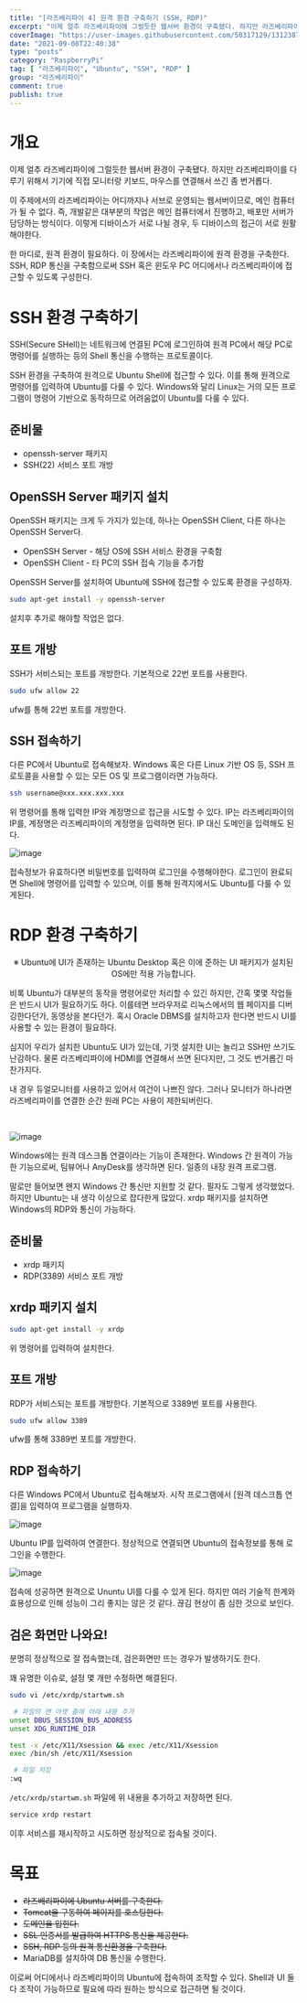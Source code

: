 ```yaml
---
title: "[라즈베리파이 4] 원격 환경 구축하기 (SSH, RDP)"
excerpt: "이제 얼추 라즈베리파이에 그럴듯한 웹서버 환경이 구축됐다. 하지만 라즈베리파이를 다루기 위해서 기기에 직접 모니터랑 키보드, 마우스를 연결해서 쓰긴 좀 번거롭다. 이 주제에서의 라즈베리파이는 어디까지나 서브로 운영되는 웹서버이므로, 메인 컴퓨터가 될 수 없다. 즉, 개발같은 대부분의 작업은 메인 컴퓨터에서 진행하고, 배포만 서버가 담당하는 방식이다. 이렇게 디바이스가 서로 나뉠 경우, 두 디바이스의 접근이 서로 원활해야한다. 한 마디로, 원격 환경이 필요하다. 이 장에서는 라즈베리파이에 원격 환경을 구축한다. SSH, RDP 통신을 구축함으로써 SSH 혹은 윈도우 PC 어디에서나 라즈베리파이에 접근할 수 있도록 구성한다."
coverImage: "https://user-images.githubusercontent.com/50317129/131238727-666f2aaa-d759-4f62-af73-3856086da73d.png"
date: "2021-09-08T22:40:38"
type: "posts"
category: "RaspberryPi"
tag: [ "라즈베리파이", "Ubuntu", "SSH", "RDP" ]
group: "라즈베리파이"
comment: true
publish: true
---
```


# 개요

이제 얼추 라즈베리파이에 그럴듯한 웹서버 환경이 구축됐다. 하지만 라즈베리파이를 다루기 위해서 기기에 직접 모니터랑 키보드, 마우스를 연결해서 쓰긴 좀 번거롭다.

이 주제에서의 라즈베리파이는 어디까지나 서브로 운영되는 웹서버이므로, 메인 컴퓨터가 될 수 없다. 즉, 개발같은 대부분의 작업은 메인 컴퓨터에서 진행하고, 배포만 서버가 담당하는 방식이다. 이렇게 디바이스가 서로 나뉠 경우, 두 디바이스의 접근이 서로 원활해야한다.

한 마디로, 원격 환경이 필요하다. 이 장에서는 <span class="amber-600">라즈베리파이에 원격 환경을 구축</span>한다. <span class="blue-400">SSH</span>, <span class="blue-400">RDP</span> 통신을 구축함으로써 SSH 혹은 윈도우 PC 어디에서나 라즈베리파이에 접근할 수 있도록 구성한다.

# SSH 환경 구축하기

<span class="blue-400">SSH(Secure SHell)</span>는 네트워크에 연결된 PC에 로그인하여 원격 PC에서 해당 PC로 명령어를 실행하는 등의 Shell 통신을 수행하는 프로토콜이다.

SSH 환경을 구축하여 원격으로 Ubuntu Shell에 접근할 수 있다. 이를 통해 원격으로 명령어를 입력하여 Ubuntu를 다룰 수 있다. Windows와 달리 Linux는 거의 모든 프로그램이 명령어 기반으로 동작하므로 어려움없이 Ubuntu를 다룰 수 있다.

## 준비물

* openssh-server 패키지
* SSH(22) 서비스 포트 개방

## OpenSSH Server 패키지 설치

OpenSSH 패키지는 크게 두 가지가 있는데, 하나는 OpenSSH Client, 다른 하나는 OpenSSH Server다.

* <span class="teal-500">OpenSSH Server</span> - 해당 OS에 SSH 서비스 환경을 구축함
* <span class="teal-500">OpenSSH Client</span> - 타 PC의 SSH 접속 기능을 추가함

OpenSSH Server를 설치하여 Ubuntu에 SSH에 접근할 수 있도록 환경을 구성하자.

``` bash
sudo apt-get install -y openssh-server
```

설치후 추가로 해야할 작업은 없다.

## 포트 개방

SSH가 서비스되는 포트를 개방한다. 기본적으로 22번 포트를 사용한다.

``` bash
sudo ufw allow 22
```

ufw를 통해 22번 포트를 개방한다.

## SSH 접속하기

다른 PC에서 Ubuntu로 접속해보자. Windows 혹은 다른 Linux 기반 OS 등, SSH 프로토콜을 사용할 수 있는 모든 OS 및 프로그램이라면 가능하다.

``` bash
ssh username@xxx.xxx.xxx.xxx
```

위 명령어를 통해 입력한 IP와 계정명으로 접근을 시도할 수 있다. IP는 라즈베리파이의 IP를, 계정명은 라즈베리파이의 계정명을 입력하면 된다. IP 대신 도메인을 입력해도 된다.

![image](https://user-images.githubusercontent.com/50317129/132518427-796d71c2-7331-4a99-8d7f-65eef29344bb.png)

접속정보가 유효하다면 비밀번호를 입력하여 로그인을 수행해야한다. 로그인이 완료되면 Shell에 명령어를 입력할 수 있으며, 이를 통해 원격지에서도 Ubuntu를 다룰 수 있게된다.

# RDP 환경 구축하기

<p class="red-500" align="center">※ Ubuntu에 UI가 존재하는 Ubuntu Desktop 혹은 이에 준하는 UI 패키지가 설치된 OS에만 적용 가능합니다.</p>

비록 Ubuntu가 대부분의 동작을 명령어로만 처리할 수 있긴 하지만, 간혹 몇몇 작업들은 반드시 UI가 필요하기도 하다. 이를테면 브라우저로 리눅스에서의 웹 페이지를 디버깅한다던가, 동영상을 본다던가. 혹시 Oracle DBMS를 설치하고자 한다면 반드시 UI를 사용할 수 있는 환경이 필요하다.

심지어 우리가 설치한 Ubuntu도 UI가 있는데, 기껏 설치한 UI는 놀리고 SSH만 쓰기도 난감하다. 물론 라즈베리파이에 HDMI를 연결해서 쓰면 된다지만, 그 것도 번거롭긴 마찬가지다.

내 경우 듀얼모니터를 사용하고 있어서 여건이 나쁘진 않다. 그러나 모니터가 하나라면 라즈베리파이를 연결한 순간 원래 PC는 사용이 제한되버린다.

<br />

![image](https://user-images.githubusercontent.com/50317129/132518566-fb8858ce-0b0c-4483-9a84-c3dc718f3e5f.png)

Windows에는 <span class="blue-400">원격 데스크톱 연결</span>이라는 기능이 존재한다. Windows 간 원격이 가능한 기능으로써, 팀뷰어나 AnyDesk를 생각하면 된다. 일종의 내장 원격 프로그램.

말로만 들어보면 왠지 Windows 간 통신만 지원할 것 같다. 필자도 그렇게 생각했었다. 하지만 Ubuntu는 내 생각 이상으로 잡다한게 많았다. xrdp 패키지를 설치하면 Windows의 RDP와 통신이 가능하다.

## 준비물

* xrdp 패키지
* RDP(3389) 서비스 포트 개방

## xrdp 패키지 설치

``` bash
sudo apt-get install -y xrdp
```

위 명령어를 입력하여 설치한다.

## 포트 개방

RDP가 서비스되는 포트를 개방한다. 기본적으로 3389번 포트를 사용한다.

``` bash
sudo ufw allow 3389
```

ufw를 통해 3389번 포트를 개방한다.

## RDP 접속하기

다른 Windows PC에서 Ubuntu로 접속해보자. 시작 프로그램에서 <span class="blue-400">[원격 데스크톱 연결]</span>을 입력하여 프로그램을 실행하자.

![image](https://user-images.githubusercontent.com/50317129/132518999-0293653c-ccef-4181-a084-71022f83fc47.png)

Ubuntu IP를 입력하여 연결한다. 정상적으로 연결되면 Ubuntu의 접속정보를 통해 로그인을 수행한다.

![image](https://user-images.githubusercontent.com/50317129/132519253-e4ec536d-d6a4-4fea-8905-50451a892a5b.png)

접속에 성공하면 원격으로 Ununtu UI를 다룰 수 있게 된다. 하지만 여러 기술적 한계와 효용성으로 인해 성능이 그리 좋지는 않은 것 같다. 끊김 현상이 좀 심한 것으로 보인다.

## 검은 화면만 나와요!

분명히 정상적으로 잘 접속했는데, <span class="red-500">검은화면만 뜨는 경우가 발생</span>하기도 한다.

꽤 유명한 이슈로, 설정 몇 개만 수정하면 해결된다.

``` bash
sudo vi /etc/xrdp/startwm.sh

 # 파일의 맨 아랫 줄에 아래 내용 추가
unset DBUS_SESSION_BUS_ADDRESS
unset XDG_RUNTIME_DIR

test -x /etc/X11/Xsession && exec /etc/X11/Xsession
exec /bin/sh /etc/X11/Xsession

 # 파일 저장
:wq
```

`/etc/xrdp/startwm.sh` 파일에 위 내용을 추가하고 저장하면 된다.

``` bash
service xrdp restart
```

이후 서비스를 재시작하고 시도하면 정상적으로 접속될 것이다.

# 목표

* <del class="grey-400">라즈베리파이에 Ubuntu 서버를 구축한다.</del>
* <del class="grey-400">Tomcat을 구동하여 페이지를 호스팅한다.</del>
* <del class="grey-400">도메인을 입힌다.</del>
* <del class="grey-400">SSL 인증서를 발급하여 HTTPS 통신을 제공한다.</del>
* <del class="grey-400">SSH, RDP 등의 원격 통신환경을 구축한다.</del>
* MariaDB를 설치하여 DB 통신을 수행한다.

이로써 어디에서나 라즈베리파이의 Ubuntu에 접속하여 조작할 수 있다. Shell과 UI 둘 다 조작이 가능하므로 필요에 따라 원하는 방식으로 접근하면 될 것이다.